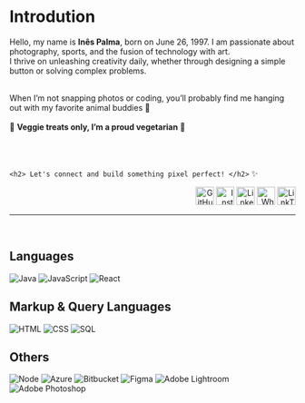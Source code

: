 <h1>Introdution</h1>
<p> Hello, my name is <b>Inês Palma</b>, born on June 26, 1997. I am passionate about photography, sports, and the fusion of technology with art.<br>
I thrive on unleashing creativity daily, whether through designing a simple button or solving complex problems.</p><br>
When I’m not snapping photos or coding, you’ll probably find me hanging out with my favorite animal buddies 🐾<br><br>
🥦 <b>Veggie treats only, I’m a proud vegetarian</b> 🥦 <br><br>
<br><br>

`<h2> Let's connect and build something pixel perfect! </h2>` :sparkles:

<!-- Social Media Links -->
<p align="right">
  <img height="32" width="32" src="https://img.icons8.com/?size=100&id=12599&format=png&color=FFFFFF" alt="GitHub" onclick="window.open('https://github.com/inespalma', '_blank');"/> 
  <img height="32" width="32" src="https://img.icons8.com/?size=100&id=RhYNENh5cxlS&format=png&color=FFFFFF" alt="Instagram" onclick="window.open('https://www.instagram.com/palma_oneshot', '_blank');"/>
  <img height="32" width="32" src="https://img.icons8.com/?size=100&id=8808&format=png&color=FFFFFF" alt="LinkedIn" onclick="window.open('https://www.linkedin.com/in/inespalmasp/', '_blank');"/>
  <img height="32" width="32" src="https://img.icons8.com/?size=100&id=16733&format=png&color=FFFFFF" alt="Whatsapp" onclick="window.open('https://wa.me/+351929184441', '_blank');"/>
  <img height="32" width="32" src="https://img.icons8.com/?size=100&id=x03G5TG9OoEO&format=png&color=000000" alt="LinkTree" onclick="window.open('https://linktr.ee/Ines_Palma', '_blank');"/>
</p>

---
<br>

<!-- Programming Languages -->
<h2 align="left">Languages</h2>

![Java](https://img.icons8.com/?size=42&id=Pd2x9GWu9ovX&format=png&color=000000)
![JavaScript](https://img.icons8.com/?size=42&id=108784&format=png&color=FFFFFF)
![React](https://img.icons8.com/?size=42&id=122637&format=png&color=61DBFB)

<!-- Markup & Query Languages -->
<h2 align="left">Markup & Query Languages</h2>

![HTML](https://img.icons8.com/?size=42&id=20909&format=png&color=000000)
![CSS](https://img.icons8.com/?size=42&id=21278&format=png&color=000000)
![SQL](https://img.icons8.com/?size=42&id=39855&format=png&color=FFFFFF)

<!-- Other Tools and Technologies -->
<h2 align="left">Others</h2>

![Node](https://img.icons8.com/?size=42&id=54087&format=png&color=000000)
![Azure](https://img.icons8.com/?size=42&id=S4wbdK79E23a&format=png&color=000000)
![Bitbucket](https://img.icons8.com/?size=42&id=iZTo5EQZtLKm&format=png&color=000000)
![Figma](https://img.icons8.com/?size=42&id=zfHRZ6i1Wg0U&format=png&color=000000)
![Adobe Lightroom](https://img.icons8.com/?size=42&id=19313&format=png&color=000000)
![Adobe Photoshop](https://img.icons8.com/?size=42&id=13677&format=png&color=000000)

